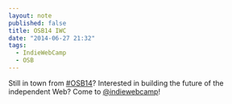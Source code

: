 ```yaml
---
layout: note
published: false
title: OSB14 IWC
date: "2014-06-27 21:32"
tags: 
  - IndieWebCamp
  - OSB
---
```


Still in town from [#OSB14](http://opensourcebridge.org/y2013/)? Interested in building the future of the independent Web? Come to [@indiewebcamp](http://indiewebcamp.com)!
